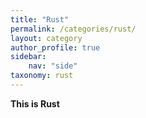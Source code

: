 ```yaml
---
title: "Rust"
permalink: /categories/rust/
layout: category
author_profile: true
sidebar:
    nav: "side"
taxonomy: rust
---
```


**This is Rust**